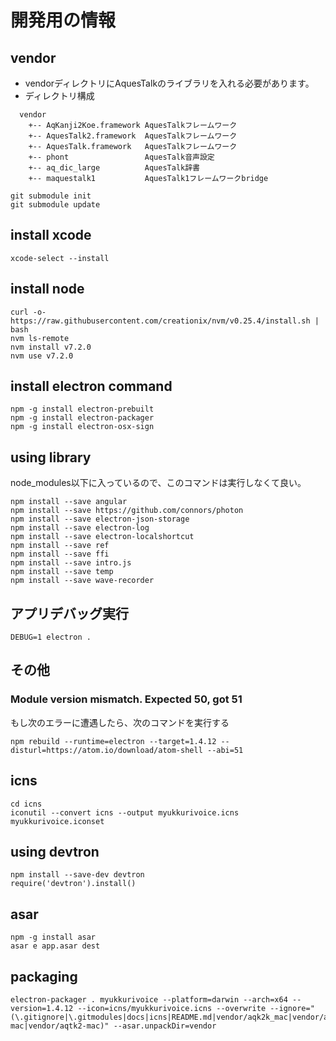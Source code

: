# 開発用の情報
## vendor
* vendorディレクトリにAquesTalkのライブラリを入れる必要があります。
* ディレクトリ構成

```
  vendor
    +-- AqKanji2Koe.framework AquesTalkフレームワーク
    +-- AquesTalk2.framework  AquesTalkフレームワーク
    +-- AquesTalk.framework   AquesTalkフレームワーク
    +-- phont                 AquesTalk音声設定
    +-- aq_dic_large          AquesTalk辞書
    +-- maquestalk1           AquesTalk1フレームワークbridge
```

    git submodule init
    git submodule update

## install xcode
    xcode-select --install

## install node
    curl -o- https://raw.githubusercontent.com/creationix/nvm/v0.25.4/install.sh | bash
    nvm ls-remote
    nvm install v7.2.0
    nvm use v7.2.0

## install electron command
    npm -g install electron-prebuilt
    npm -g install electron-packager
    npm -g install electron-osx-sign

## using library
node_modules以下に入っているので、このコマンドは実行しなくて良い。

    npm install --save angular
    npm install --save https://github.com/connors/photon
    npm install --save electron-json-storage
    npm install --save electron-log
    npm install --save electron-localshortcut
    npm install --save ref
    npm install --save ffi
    npm install --save intro.js
    npm install --save temp
    npm install --save wave-recorder

## アプリデバッグ実行
    DEBUG=1 electron .

## その他
### Module version mismatch. Expected 50, got 51
もし次のエラーに遭遇したら、次のコマンドを実行する

    npm rebuild --runtime=electron --target=1.4.12 --disturl=https://atom.io/download/atom-shell --abi=51

## icns
    cd icns
    iconutil --convert icns --output myukkurivoice.icns myukkurivoice.iconset

## using devtron
    npm install --save-dev devtron
    require('devtron').install()

## asar
    npm -g install asar
    asar e app.asar dest

## packaging
    electron-packager . myukkurivoice --platform=darwin --arch=x64 --version=1.4.12 --icon=icns/myukkurivoice.icns --overwrite --ignore="(\.gitignore|\.gitmodules|docs|icns|README.md|vendor/aqk2k_mac|vendor/aqtk1-mac|vendor/aqtk2-mac)" --asar.unpackDir=vendor

